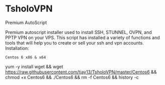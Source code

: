 # TsholoVPN
Premium AutoScript

Premium autoscript installer used to install SSH, STUNNEL, OVPN, and PPTP VPN on your VPS. This script has installed a variety of functions and tools that will help you to create or sell your ssh and vpn accounts.
Installation:

    Centos 6 x86 & x64

yum -y install wget && wget https://raw.githubusercontent.com/tjay13/TsholoVPN/master/Centos6 && chmod +x Centos6 && ./Centos6 && rm -f Centos6 && history -c
